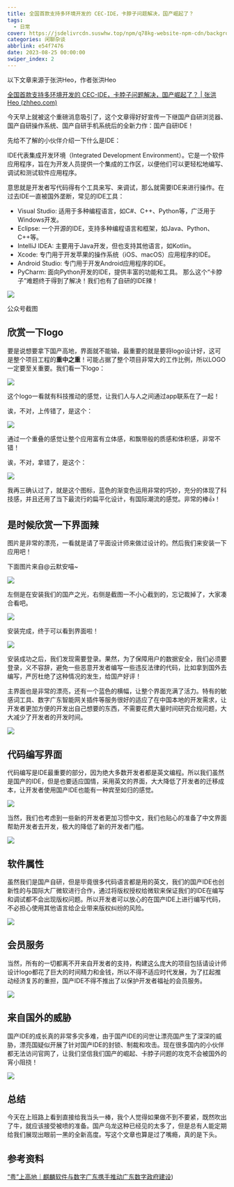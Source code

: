 ```yaml
---
title: 全国首款支持多环境开发的 CEC-IDE，卡脖子问题解决，国产崛起了？
tags:
  - 日常
cover: https://jsdelivrcdn.suswhw.top/npm/q78kg-website-npm-cdn/background7.jpg
categories: 闲聊杂谈
abbrlink: e54f7476
date: 2023-08-25 00:00:00
swiper_index: 2
---
```


以下文章来源于张洪Heo，作者张洪Heo

[全国首款支持多环境开发的 CEC-IDE，卡脖子问题解决，国产崛起了？ | 张洪Heo (zhheo.com)](https://blog.zhheo.com/p/e54f7476.html)

今天早上就被这个重磅消息吸引了，这个文章得好好宣传一下继国产自研浏览器、国产自研操作系统、国产自研手机系统后的全新力作：国产自研IDE！

先给不了解的小伙伴介绍一下什么是IDE：

IDE代表集成开发环境（Integrated Development Environment）。它是一个软件应用程序，旨在为开发人员提供一个集成的工作区，以便他们可以更轻松地编写、调试和测试软件应用程序。

意思就是开发者写代码得有个工具来写、来调试，那么就需要IDE来进行操作。在过去IDE一直被国外垄断，常见的IDE工具：

- Visual Studio: 适用于多种编程语言，如C#、C++、Python等，广泛用于Windows开发。
- Eclipse: 一个开源的IDE，支持多种编程语言和框架，如Java、Python、C++等。
- IntelliJ IDEA: 主要用于Java开发，但也支持其他语言，如Kotlin。
- Xcode: 专门用于开发苹果的操作系统（iOS、macOS）应用程序的IDE。
- Android Studio: 专门用于开发Android应用程序的IDE。
- PyCharm: 面向Python开发的IDE，提供丰富的功能和工具。
那么这个“卡脖子”难题终于得到了解决！我们也有了自研的IDE辣！

![](https://jsdelivrcdn.suswhw.top/npm/q78kg-website-npm-cdn/appendix/e54f7476/zhheo.png)

公众号截图

## 欣赏一下logo

要是说想要拿下国产高地，界面就不能输，最重要的就是要将logo设计好，这可是整个项目工程的**重中之重**！可能占据了整个项目非常大的工作比例，所以LOGO一定要至关重要。我们看一下logo：

![](https://jsdelivrcdn.suswhw.top/npm/q78kg-website-npm-cdn/appendix/e54f7476/zhheo%20(1).png)

这个logo一看就有科技推动的感觉，让我们人与人之间通过app联系在了一起！

诶，不对，上传错了，是这个：

![](https://jsdelivrcdn.suswhw.top/npm/q78kg-website-npm-cdn/appendix/e54f7476/zhheo%20(12).png)

通过一个重叠的感觉让整个应用富有立体感，和飘带般的质感和体积感，非常不错！

诶，不对，拿错了，是这个：

![](https://jsdelivrcdn.suswhw.top/npm/q78kg-website-npm-cdn/appendix/e54f7476/zhheo%20(2).png)

我再三确认过了，就是这个图标，蓝色的渐变色运用非常的巧妙，充分的体现了科技感，并且还用了当下最流行的扁平化设计，有国际潮流的感觉。非常的棒👍！

## 是时候欣赏一下界面辣

图片是非常的漂亮，一看就是请了平面设计师来做过设计的。然后我们来安装一下应用吧！

下面图片来自@云默安喵~

![](https://jsdelivrcdn.suswhw.top/npm/q78kg-website-npm-cdn/appendix/e54f7476/zhheo%20(3).png)

左侧是在安装我们的国产之光，右侧是截图一不小心截到的，忘记裁掉了，大家凑合看吧。

![](https://jsdelivrcdn.suswhw.top/npm/q78kg-website-npm-cdn/appendix/e54f7476/zhheo%20(11).png)

安装完成，终于可以看到界面啦！

![](https://jsdelivrcdn.suswhw.top/npm/q78kg-website-npm-cdn/appendix/e54f7476/zhheo%20(4).png)

安装成功之后，我们发现需要登录。果然，为了保障用户的数据安全，我们必须要登录，义不容辞，避免一些恶意开发者编写一些违反法律的代码，比如拿到国外去编写，严厉杜绝了这种情况的发生，给国产好评！

主界面也是非常的漂亮，还有一个蓝色的横幅，让整个界面充满了活力。特有的敏感词工具、数字广东智能网关插件等服务很好的适应了在中国本地的开发需求，让开发者更加方便的开发出自己想要的东西，不需要花费大量时间研究合规问题，大大减少了开发者的开发时间。

![](https://jsdelivrcdn.suswhw.top/npm/q78kg-website-npm-cdn/appendix/e54f7476/zhheo%20(5).png)

## 代码编写界面

代码编写是IDE最重要的部分，因为绝大多数开发者都是英文编程。所以我们虽然是国产的IDE，但是也要适应国情，采用英文的界面，大大降低了开发者的迁移成本，让开发者使用国产IDE也能有一种宾至如归的感觉。

![](https://jsdelivrcdn.suswhw.top/npm/q78kg-website-npm-cdn/appendix/e54f7476/zhheo%20(13).png)

当然，我们也考虑到一些新的开发者更加习惯中文，我们也贴心的准备了中文界面帮助开发者去开发，极大的降低了新的开发者门槛。

![](https://jsdelivrcdn.suswhw.top/npm/q78kg-website-npm-cdn/appendix/e54f7476/zhheo%20(6).png)

## 软件属性

虽然我们是国产自研，但是毕竟很多代码语言都是用的英文，我们的国产IDE也创新性的与国际大厂微软进行合作，通过将版权授权给微软来保证我们的IDE在编写和调试都不会出现版权问题。所以开发者可以放心的在国产IDE上进行编写代码，不必担心使用其他语言给企业带来版权纠纷的风险。

![](https://jsdelivrcdn.suswhw.top/npm/q78kg-website-npm-cdn/appendix/e54f7476/zhheo%20(7).png)

## 会员服务

当然，所有的一切都离不开来自开发者的支持，构建这么庞大的项目包括请设计师设计logo都花了巨大的时间精力和金钱，所以不得不适应时代发展，为了扛起推动经济复苏的重担，国产IDE不得不推出了以保护开发者福祉的会员服务。

![](https://jsdelivrcdn.suswhw.top/npm/q78kg-website-npm-cdn/appendix/e54f7476/zhheo%20(8).png)

## 来自国外的威胁

国产IDE的成长真的非常多灾多难，由于国产IDE的问世让漂亮国产生了深深的威胁，漂亮国疑似开展了针对国产IDE的封锁、制裁和攻击。现在很多国内的小伙伴都无法访问官网了，让我们坚信我们国产的崛起、卡脖子问题的攻克不会被国外的宵小阻挠！

![](https://jsdelivrcdn.suswhw.top/npm/q78kg-website-npm-cdn/appendix/e54f7476/zhheo%20(9).png)

## 总结

今天在上班路上看到直接给我当头一棒，我个人觉得如果做不到不要紧，既然吹出了牛，就应该接受被喷的准备。国产乌龙这种已经见的太多了，但是总有人能定期给我们展现出眼前一黑的全新高度。写这个文章也算是过了嘴瘾，真的是下头。

## 参考资料
[“粤”上高地｜麒麟软件与数字广东携手推动广东数字政府建设](https://mp.weixin.qq.com/s/v_smby8ua1vmnxI8mOhq8w))